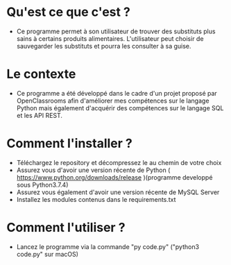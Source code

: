 # Qu'est ce que c'est ?
  * Ce programme permet à son utilisateur de trouver des substituts plus sains à certains produits alimentaires. L'utilisateur peut choisir de sauvegarder les substituts et pourra les consulter à sa guise.

# Le contexte
  * Ce programme a été développé dans le cadre d'un projet proposé par OpenClassrooms afin d'améliorer mes compétences sur le langage Python mais également d'acquérir des compétences sur le langage SQL et les API REST.

# Comment l'installer ?
  * Téléchargez le repository et décompressez le au chemin de votre choix
  * Assurez vous d'avoir une version récente de Python ( https://www.python.org/downloads/release )(programme developpé sous Python3.7.4)
  * Assurez vous également d'avoir une version récente de MySQL Server
  * Installez les modules contenus dans le requirements.txt
  
# Comment l'utiliser ?
  * Lancez le programme via la commande "py code.py" ("python3 code.py" sur macOS)
